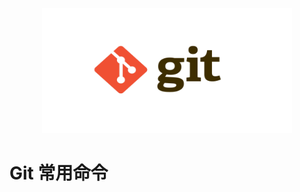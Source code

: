 <div align=center>    
<a href="https://git-scm.com/"><img src="https://raw.githubusercontent.com/xxrBear/image/master/git-image.png" width="400" height="200"></a>
</div>

# Git 常用命令